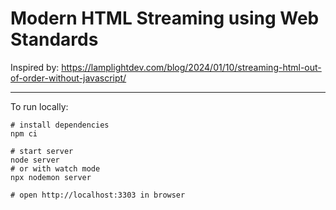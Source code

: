 # Modern HTML Streaming using Web Standards

Inspired by: https://lamplightdev.com/blog/2024/01/10/streaming-html-out-of-order-without-javascript/

---

To run locally:

```
# install dependencies
npm ci

# start server
node server
# or with watch mode
npx nodemon server

# open http://localhost:3303 in browser
```
